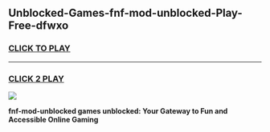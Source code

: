 
## Unblocked-Games-fnf-mod-unblocked-Play-Free-dfwxo
<h3>
<a href="https://premium76.site?title=fnf-mod-unblocked&ref=23A">CLICK TO PLAY</a></h3>
<hr>

<h3>
<a href="https://premium76.site?title=fnf-mod-unblocked&ref=23A">CLICK 2 PLAY</a>
  
</h3>

<a href="https://premium76.site?title=fnf-mod-unblocked&ref=23A"><img src="https://clearcache.store/games.png"></a>


**fnf-mod-unblocked games unblocked: Your Gateway to Fun and Accessible Online Gaming**
